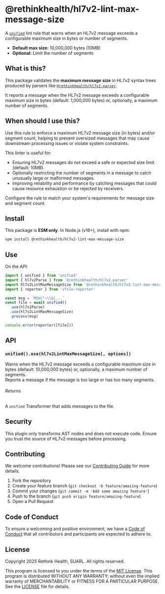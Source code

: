 # @rethinkhealth/hl7v2-lint-max-message-size

A [`unified`][github-unified] lint rule that warns when an HL7v2 message exceeds a configurable maximum size in bytes or number of segments.

- **Default max size:** 10,000,000 bytes (10MB)
- **Optional:** Limit the number of segments

## What is this?

This package validates the **maximum message size** in HL7v2 syntax trees produced by parsers like [`@rethinkhealth/hl7v2-parser`][github-hl7v2-parser].  

It reports a message when the HL7v2 message exceeds a configurable maximum size in bytes (default: 1,000,000 bytes) or, optionally, a maximum number of segments.

## When should I use this?

Use this rule to enforce a maximum HL7v2 message size (in bytes) and/or segment count, helping to prevent oversized messages that may cause downstream processing issues or violate system constraints.

This linter is useful for:
- Ensuring HL7v2 messages do not exceed a safe or expected size limit (default: 10MB).
- Optionally restricting the number of segments in a message to catch unusually large or malformed messages.
- Improving reliability and performance by catching messages that could cause resource exhaustion or be rejected by receivers.

Configure the rule to match your system's requirements for message size and segment count.

## Install

This package is **ESM only**. In Node.js (v16+), install with npm:

```sh
npm install @rethinkhealth/hl7v2-lint-max-message-size
````

## Use

On the API:

```js
import { unified } from 'unified'
import { hl7v2Parse } from '@rethinkhealth/hl7v2-parser'
import hl7v2LintMaxMessageSize from '@rethinkhealth/hl7v2-lint-max-message-size'
import { reporter } from 'vfile-reporter'

const msg = `MSH|^~\\&|...`
const file = await unified()
  .use(hl7v2Parse)
  .use(hl7v2LintMaxMessageSize)
  .process(msg)

console.error(reporter([file]))
```

## API

### `unified().use(hl7v2LintMaxMessageSize[, options])`

Warns when the HL7v2 message exceeds a configurable maximum size in bytes (default: 10,000,000 bytes) or, optionally, a maximum number of segments.  
Reports a message if the message is too large or has too many segments.

###### Returns

A `unified` Transformer that adds messages to the file.

## Security

This plugin only transforms AST nodes and does not execute code. Ensure you trust the source of HL7v2 messages before processing.


## Contributing

We welcome contributions! Please see our [Contributing Guide][github-contributing] for more details.

1. Fork the repository
2. Create your feature branch (`git checkout -b feature/amazing-feature`)
3. Commit your changes (`git commit -m 'Add some amazing feature'`)
4. Push to the branch (`git push origin feature/amazing-feature`)
5. Open a Pull Request

## Code of Conduct

To ensure a welcoming and positive environment, we have a [Code of Conduct][github-code-of-conduct] that all contributors and participants are expected to adhere to.

## License

Copyright 2025 Rethink Health, SUARL. All rights reserved.

This program is licensed to you under the terms of the [MIT License](https://opensource.org/licenses/MIT). This program is distributed WITHOUT ANY WARRANTY; without even the implied warranty of MERCHANTABILITY or FITNESS FOR A PARTICULAR PURPOSE. See the [LICENSE][github-license] file for details.

[github-code-of-conduct]: https://github.com/rethinkhealth/hl7v2/blob/main/CODE_OF_CONDUCT.md
[github-license]: https://github.com/rethinkhealth/hl7v2/blob/main/LICENSE
[github-contributing]: https://github.com/rethinkhealth/hl7v2/blob/main/CONTRIBUTING.md

[github-unified]: https://github.com/unifiedjs/unified
[github-hl7v2-parser]: https://github.com/rethinkhealth/hl7v2/tree/main/packages/hl7v2-parser